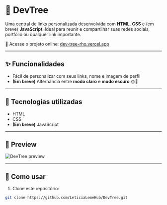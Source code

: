 # 🌳 DevTree

Uma central de links personalizada desenvolvida com **HTML**, **CSS** e (em breve) **JavaScript**. Ideal para reunir e compartilhar suas redes sociais, portfólio ou qualquer link importante.

🔗 Acesse o projeto online: [dev-tree-rho.vercel.app](https://dev-tree-rho.vercel.app/)

---

## ✨ Funcionalidades

- Fácil de personalizar com seus links, nome e imagem de perfil
- **(Em breve)** Alternância entre **modo claro** e **modo escuro** 🌞🌙  

---

## 🚀 Tecnologias utilizadas

- HTML  
- CSS  
- **(Em breve)** JavaScript  

---

## 📸 Preview

![DevTree preview](https://dev-tree-rho.vercel.app/assets/preview.png)

---

## 📁 Como usar

1. Clone este repositório:
```bash
git clone https://github.com/LeticiaLemeHub/DevTree.git

